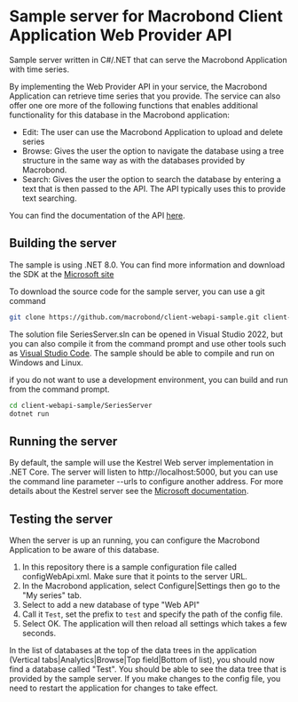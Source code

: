 Sample server for Macrobond Client Application Web Provider API
============================

Sample server written in C#/.NET that can serve the Macrobond Application with time series.

By implementing the Web Provider API in your service, the Macrobond Application can retrieve time series that you provide. The service can also offer one ore more of the following functions that enables additional functionality for this database in the Macrobond application:
- Edit: The user can use the Macrobond Application to upload and delete series
- Browse: Gives the user the option to navigate the database using a tree structure in the same way as with the databases provided by Macrobond.
- Search: Gives the user the option to search the database by entering a text that is then passed to the API. The API typically uses this to provide text searching.

You can find the documentation of the API [here](https://help.macrobond.com/technical-information/the-macrobond-web-api-provider/).

## Building the server
The sample is using .NET 8.0. You can find more information and download the SDK at the [Microsoft site](https://dotnet.microsoft.com/download/dotnet-core)

To download the source code for the sample server, you can use a git command
```bash
git clone https://github.com/macrobond/client-webapi-sample.git client-webapi-sample
```
The solution file SeriesServer.sln can be opened in Visual Studio 2022, but you can also compile it from the command prompt and use other tools such as [Visual Studio Code](https://code.visualstudio.com/).
The sample should be able to compile and run on Windows and Linux.

if you do not want to use a development environment, you can build and run from the command prompt.
```bash
cd client-webapi-sample/SeriesServer
dotnet run
```
## Running the server
By default, the sample will use the Kestrel Web server implementation in .NET Core.
The server will listen to http://localhost:5000, but you can use the command line parameter --urls to configure another address.
For more details about the Kestrel server see the [Microsoft documentation](https://docs.microsoft.com/en-us/aspnet/core/fundamentals/servers/kestrel).

## Testing the server
When the server is up an running, you can configure the Macrobond Application to be aware of this database.
1. In this repository there is a sample configuration file called configWebApi.xml. Make sure that it points to the server URL.
2. In the Macrobond application, select Configure|Settings then go to the "My series" tab.
3. Select to add a new database of type "Web API"
4. Call it `Test`, set the prefix to `test` and specify the path of the config file.
5. Select OK. The application will then reload all settings which takes a few seconds.

In the list of databases at the top of the data trees in the application (Vertical tabs|Analytics|Browse|Top field|Bottom of list), you should now find a database called "Test". You should be able to see the data tree that is provided by the sample server.
If you make changes to the config file, you need to restart the application for changes to take effect.
